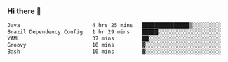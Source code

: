 ### Hi there 👋

<!--START_SECTION:waka-->

```txt
Java                       4 hrs 25 mins   ███████████████▒░░░░░░░░░   61.14 %
Brazil Dependency Config   1 hr 29 mins    █████░░░░░░░░░░░░░░░░░░░░   20.61 %
YAML                       37 mins         ██░░░░░░░░░░░░░░░░░░░░░░░   08.54 %
Groovy                     10 mins         ▓░░░░░░░░░░░░░░░░░░░░░░░░   02.49 %
Bash                       10 mins         ▓░░░░░░░░░░░░░░░░░░░░░░░░   02.48 %
```

<!--END_SECTION:waka-->

<!--
**jerry-shao/jerry-shao** is a ✨ _special_ ✨ repository because its `README.md` (this file) appears on your GitHub profile.

Here are some ideas to get you started:

- 🔭 I’m currently working on ...
- 🌱 I’m currently learning ...
- 👯 I’m looking to collaborate on ...
- 🤔 I’m looking for help with ...
- 💬 Ask me about ...
- 📫 How to reach me: ...
- 😄 Pronouns: ...
- ⚡ Fun fact: ...
-->
